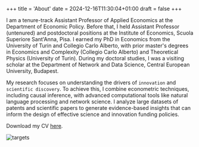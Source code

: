 +++
title = 'About'
date = 2024-12-16T11:30:04+01:00
draft = false
+++

I am a tenure-track Assistant Professor of Applied Economics at the Department of Economic Policy. 
Before that, I held Assistant Professor (untenured) and postdoctoral positions at the Institute of Economics, Scuola Superiore Sant'Anna, Pisa. I earned my PhD in Economics from the University of Turin and Collegio Carlo Alberto, with prior master's degrees in Economics and Complexity (Collegio Carlo Alberto) and Theoretical Physics (University of Turin). 
During my doctoral studies, I was a visiting scholar at the Department of Network and Data Science, Central European University, Budapest.

My research focuses on understanding the drivers of `innovation` and `scientific discovery`. 
To achieve this, I combine econometric techniques, including causal inference, with advanced computational tools like natural language processing and network science. 
I analyze large datasets of patents and scientific papers to generate evidence-based insights that can inform the design of effective science and innovation funding policies.

Download my CV [here](/doc/iori_cv_march2025.pdf).

![targets](/images/brain.png)

